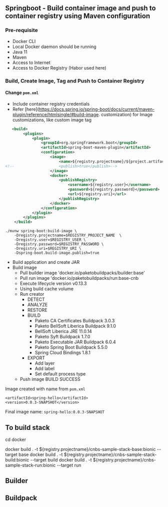 ## Springboot - Build container image and push to container registry using Maven configuration

### Pre-requisite

* Docker CLI 
* Local Docker daemon should be running
* Java 11
* Maven
* Access to Internet
* Access to Docker Registry (Habor used here)

### Build, Create Image, Tag and Push to Container Registry

#### Change `pom.xml`

* Include container registry credentials
* Refer [here](https://docs.spring.io/spring-boot/docs/current/maven-plugin/reference/htmlsingle/#build-image.
  customization) for Image customizations, like custom image tag

```xml
   <build>
        <plugins>
            <plugin>
                <groupId>org.springframework.boot</groupId>
                <artifactId>spring-boot-maven-plugin</artifactId>
                <configuration>
                    <image>
                        <name>${registry.projectname}/${project.artifactId}:${project.version}</name>
<!--                    <publish>true</publish>-->
                    </image>
                    <docker>
                        <publishRegistry>
                            <username>${registry.user}</username>
                            <password>${registry.password}</password>
                            <url>${registry.uri}</url>
                        </publishRegistry>
                    </docker>
                </configuration>
            </plugin>
        </plugins>
    </build>
```


```
./mvnw spring-boot:build-image \
    -Dregistry.projectname=$REGISTRY_PROJECT_NAME  \
    -Dregistry.user=$REGISTRY_USER \
    -Dregistry.password=$REGISTRY_PASSWORD \
    -Dregistry.uri=$REGISTRY_URI \
    -Dspring-boot.build-image.publish=true
```

* Build application and create JAR
* Build image
  * Pull builder image 'docker.io/paketobuildpacks/builder:base'
  * Pull run image 'docker.io/paketobuildpacks/run:base-cnb
  * Execute lifecycle version v0.13.3
  * Using build cache volume
  * Run creator
    * DETECT
    * ANALYZE
    * RESTORE
    * BUILD
      * Paketo CA Certificates Buildpack 3.0.3
      * Paketo BellSoft Liberica Buildpack 9.1.0
      * BellSoft Liberica JRE 11.0.14
      * Paketo Syft Buildpack 1.7.0
      * Paketo Executable JAR Buildpack 6.0.4
      * Paketo Spring Boot Buildpack 5.5.0
      * Spring Cloud Bindings 1.8.1
    * EXPORT
      * Add layer
      * Add label
      * Set default process type
  * Push image
     BUILD SUCCESS

Image created with name from `pom.xml`

```
<artifactId>spring-hello</artifactId>
<version>0.0.3-SNAPSHOT</version>
```

Final image name: `spring-hello:0.0.3-SNAPSHOT`

## To build stack
cd docker

docker build . -t ${registry.projectname}/cnbs-sample-stack-base:bionic --target base
docker build . -t ${registry.projectname}/cnbs-sample-stack-build:bionic --target build
docker build . -t ${registry.projectname}/cnbs-sample-stack-run:bionic --target run

## Builder

## Buildpack
